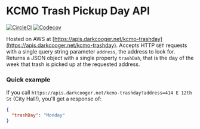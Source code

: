 # KCMO Trash Pickup Day API

[![CircleCI](https://img.shields.io/circleci/project/github/mgwalker/kcmo-trash-pickup-api.svg)](https://circleci.com/gh/mgwalker/kcmo-trash-pickup-api/tree/master)
[![Codecov](https://img.shields.io/codecov/c/github/mgwalker/kcmo-trash-pickup-api.svg)](https://codecov.io/gh/mgwalker/kcmo-trash-pickup-api)

Hosted on AWS at [https://apis.darkcooger.net/kcmo-trashday](https://apis.darkcooger.net/kcmo-trashday).  Accepts HTTP `GET` requests with a single query string parameter `address`, the address to look for.  Returns a JSON object with a single property `trashDah`, that is the day of the week that trash is picked up at the requested address.

### Quick example

If you call `https://apis.darkcooger.net/kcmo-trashday?address=414 E 12th St` (City Hall!), you'll get a response of:

```json
{
  "trashDay": "Monday"
}
```
